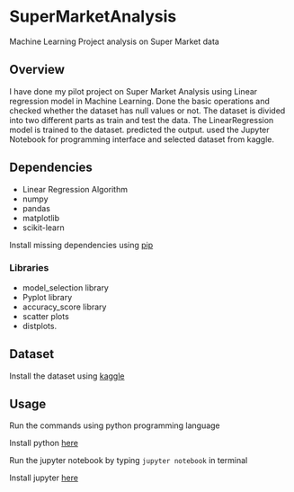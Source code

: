 # SuperMarketAnalysis
Machine Learning Project analysis on Super Market data

## Overview

I have done my pilot project on Super Market Analysis using Linear regression model in Machine Learning. Done the basic operations and checked whether the dataset has null values or not. The dataset is divided into two different parts as train and test the data. The LinearRegression model is trained to the dataset. predicted the output. used the Jupyter Notebook for programming interface and selected dataset from kaggle.
## Dependencies
* Linear Regression Algorithm
* numpy
* pandas
* matplotlib
* scikit-learn

Install missing dependencies using [pip](https://pip.pypa.io/en/stable/)

### Libraries
* model_selection library 
* Pyplot library 
* accuracy_score library 
* scatter plots 
* distplots. 


## Dataset

Install the dataset using [kaggle](https://www.kaggle.com/datasets/aungpyaeap/supermarket-sales)

## Usage
Run the commands using python programming language

Install python [here](https://www.python.org/downloads/)

Run the jupyter notebook by typing `jupyter notebook` in terminal

Install jupyter [here](http://jupyter.readthedocs.io/en/latest/install.html)

